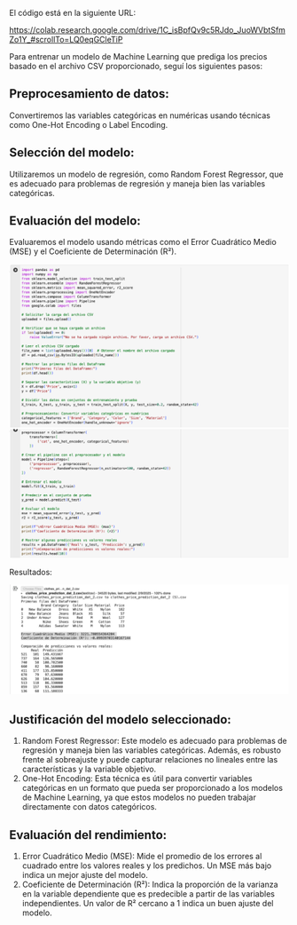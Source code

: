 El código está en la siguiente URL:

https://colab.research.google.com/drive/1C_isBpfQv9c5RJdo_JuoWVbtSfmZo1Y_#scrollTo=LQ0eqGCleTiP

Para entrenar un modelo de Machine Learning que prediga los precios basado en el archivo CSV proporcionado, seguí los siguientes pasos:

## Preprocesamiento de datos: 
Convertiremos las variables categóricas en numéricas usando técnicas como One-Hot Encoding o Label Encoding.

## Selección del modelo: 
Utilizaremos un modelo de regresión, como Random Forest Regressor, que es adecuado para problemas de regresión y maneja bien las variables categóricas.

## Evaluación del modelo: 
Evaluaremos el modelo usando métricas como el Error Cuadrático Medio (MSE) y el Coeficiente de Determinación (R²).

![code1](predictive-modeling-code-1.png)
![code1](predictive-modeling-code-2.png)

Resultados:

![code1](predictive-modeling-result.png)

## Justificación del modelo seleccionado:
1. Random Forest Regressor: Este modelo es adecuado para problemas de regresión y maneja bien las variables categóricas. Además, es robusto frente al sobreajuste y puede capturar relaciones no lineales entre las características y la variable objetivo.
2. One-Hot Encoding: Esta técnica es útil para convertir variables categóricas en un formato que pueda ser proporcionado a los modelos de Machine Learning, ya que estos modelos no pueden trabajar directamente con datos categóricos.

## Evaluación del rendimiento:
1. Error Cuadrático Medio (MSE): Mide el promedio de los errores al cuadrado entre los valores reales y los predichos. Un MSE más bajo indica un mejor ajuste del modelo.
2. Coeficiente de Determinación (R²): Indica la proporción de la varianza en la variable dependiente que es predecible a partir de las variables independientes. Un valor de R² cercano a 1 indica un buen ajuste del modelo.

